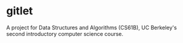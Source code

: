 # gitlet
A project for Data Structures and Algorithms (CS61B), UC Berkeley's second introductory computer science course. 
